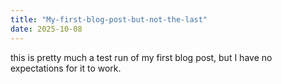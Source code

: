 ```yaml
---
title: "My-first-blog-post-but-not-the-last"
date: 2025-10-08
---
```

this is pretty much a test run of my first blog post, but I have no expectations for it to work. 
